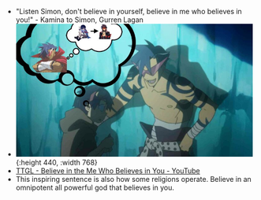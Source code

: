 - "Listen Simon, don't believe in yourself, believe in me who believes in you!" - Kamina to Simon, Gurren Lagan
- ![believeinmewhobelievesinyou.jpg](../assets/believeinmewhobelievesinyou_1658061003606_0.jpg){:height 440, :width 768}
- [TTGL - Believe in the Me Who Believes in You - YouTube](https://www.youtube.com/watch?v=kC6wdfk2M98)
- This inspiring sentence is also how some religions operate. Believe in an omnipotent all powerful god that believes in you.